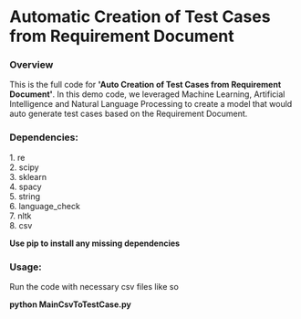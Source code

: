 <h1> Automatic Creation of Test Cases from Requirement Document </h1>

<h3><strong> Overview </strong></h3>

<p>This is the full code for <strong>'Auto Creation of Test Cases from Requirement Document'</strong>. In this demo code, we leveraged Machine Learning, Artificial Intelligence and Natural Language Processing to create a model that would auto generate test cases based on the Requirement Document. </p>

<h3><strong>Dependencies: </strong></h3>
 <p> 
  1. re <br>
  2. scipy <br>
  3. sklearn <br>
  4. spacy <br>
  5. string <br>
  6. language_check <br>
  7. nltk <br>
  8. csv <br>

<strong>Use pip to install any missing dependencies</strong> </p>

<h3><strong>Usage: </strong></h3>

<p>Run the code with necessary csv files like so

<strong>python MainCsvToTestCase.py </strong> </p>

